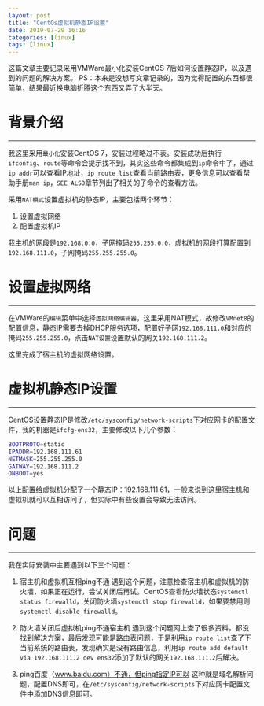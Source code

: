 ```yaml
---
layout: post
title: "CentOs虚拟机静态IP设置"
date: 2019-07-29 16:16
categories: [linux]
tags: [linux]
---
```


这篇文章主要记录采用VMWare最小化安装CentOS 7后如何设置静态IP，以及遇到的问题的解决方案。
PS：本来是没想写文章记录的，因为觉得配置的东西都很简单，结果最近换电脑折腾这个东西又弄了大半天。

# 背景介绍
------------
我这里采用`最小化`安装CentOS 7，安装过程略过不表。安装成功后执行`ifconfig`、`route`等命令会提示找不到，其实这些命令都集成到`ip`命令中了，通过`ip addr`可以查看IP地址，`ip route list`查看当前路由表，更多信息可以查看帮助手册`man ip`，`SEE ALSO`章节列出了相关的子命令的查看方法。

采用`NAT模式`设置虚拟机的静态IP，主要包括两个环节：
1. 设置虚拟网络
2. 配置虚拟机IP

我主机的网段是`192.168.0.0`，子网掩码`255.255.0.0`，虚拟机的网段打算配置到`192.168.111.0`，子网掩码`255.255.255.0`。

# 设置虚拟网络
-------------
在VMWare的`编辑`菜单中选择`虚拟网络编辑器`，这里采用NAT模式，故修改`VMnet8`的配置信息，静态IP需要去掉DHCP服务选项，配置好子网`192.168.111.0`和对应的掩码`255.255.255.0`，点击`NAT设置`设置默认的网关`192.168.111.2`。

这里完成了宿主机的虚拟网络设置。

# 虚拟机静态IP设置
-----------------
CentOS设置静态IP是修改`/etc/sysconfig/network-scripts`下对应网卡的配置文件，我的机器是`ifcfg-ens32`，主要修改以下几个参数：
```bash
BOOTPROTO=static
IPADDR=192.168.111.61
NETMASK=255.255.255.0
GATWAY=192.168.111.2
ONBOOT=yes
```

以上配置给虚拟机分配了一个静态IP：192.168.111.61，一般来说到这里宿主机和虚拟机就可以互相访问了，但实际中有些设置会导致无法访问。

# 问题
------
我在实际安装中主要遇到以下三个问题：
1. 宿主机和虚拟机互相ping不通
遇到这个问题，注意检查宿主机和虚拟机的防火墙，如果正在运行，尝试关闭后再试。CentOS查看防火墙状态`systemctl status firewalld`，关闭防火墙`systemctl stop firewalld`，如果要禁用则`systemctl disable firewalld`。

2. 防火墙关闭后虚拟机ping不通宿主机
遇到这个问题网上查了很多资料，都没找到解决方案，最后发现可能是路由表问题，于是利用`ip route list`查了下当前系统的路由表，发现确实是没有路由信息，利用`ip route add default via 192.168.111.2 dev ens32`添加了默认的网关`192.168.111.2`后解决。

3. ping百度（www.baidu.com）不通，但ping指定IP可以
这种就是域名解析问题，配置DNS即可，在`/etc/sysconfig/network-scripts`下对应网卡配置文件中添加DNS信息即可。
